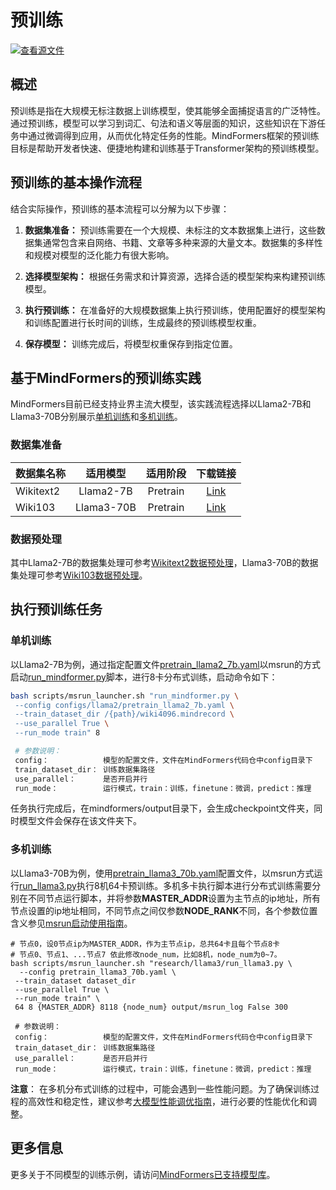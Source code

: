 # 预训练

[![查看源文件](https://mindspore-website.obs.cn-north-4.myhuaweicloud.com/website-images/r2.4.10/resource/_static/logo_source.svg)](https://gitee.com/mindspore/docs/blob/r2.4.10/docs/mindformers/docs/source_zh_cn/usage/pre_training.md)

## 概述

预训练是指在大规模无标注数据上训练模型，使其能够全面捕捉语言的广泛特性。通过预训练，模型可以学习到词汇、句法和语义等层面的知识，这些知识在下游任务中通过微调得到应用，从而优化特定任务的性能。MindFormers框架的预训练目标是帮助开发者快速、便捷地构建和训练基于Transformer架构的预训练模型。

## 预训练的基本操作流程

结合实际操作，预训练的基本流程可以分解为以下步骤：

1. **数据集准备：**
   预训练需要在一个大规模、未标注的文本数据集上进行，这些数据集通常包含来自网络、书籍、文章等多种来源的大量文本。数据集的多样性和规模对模型的泛化能力有很大影响。

2. **选择模型架构：**
   根据任务需求和计算资源，选择合适的模型架构来构建预训练模型。

3. **执行预训练：**
   在准备好的大规模数据集上执行预训练，使用配置好的模型架构和训练配置进行长时间的训练，生成最终的预训练模型权重。

4. **保存模型：**
   训练完成后，将模型权重保存到指定位置。

## 基于MindFormers的预训练实践

MindFormers目前已经支持业界主流大模型，该实践流程选择以Llama2-7B和Llama3-70B分别展示[单机训练](#单机训练)和[多机训练](#多机训练)。

### 数据集准备

| 数据集名称   |    适用模型    |   适用阶段   |                                      下载链接                                       |
|:--------|:----------:|:--------:|:-------------------------------------------------------------------------------:|
| Wikitext2 | Llama2-7B  | Pretrain | [Link](https://ascend-repo-modelzoo.obs.cn-east-2.myhuaweicloud.com/MindFormers/dataset/wikitext-2/wikitext-2-v1.zip) |
| Wiki103 | Llama3-70B | Pretrain |    [Link](https://dagshub.com/DagsHub/WIkiText-103/src/main/dataset/tokens)     |

### 数据预处理

其中Llama2-7B的数据集处理可参考[Wikitext2数据预处理](https://gitee.com/mindspore/mindformers/blob/v1.3.2/docs/model_cards/llama2.md#数据及权重准备)，Llama3-70B的数据集处理可参考[Wiki103数据预处理](https://gitee.com/mindspore/mindformers/blob/v1.3.2/research/llama3/llama3.md#数据集及权重准备)。

## 执行预训练任务

### 单机训练

以Llama2-7B为例，通过指定配置文件[pretrain_llama2_7b.yaml](https://gitee.com/mindspore/mindformers/blob/v1.3.2/configs/llama2/pretrain_llama2_7b.yaml)以msrun的方式启动[run_mindformer.py](https://gitee.com/mindspore/mindformers/blob/v1.3.2/run_mindformer.py)脚本，进行8卡分布式训练，启动命令如下：

```bash
bash scripts/msrun_launcher.sh "run_mindformer.py \
 --config configs/llama2/pretrain_llama2_7b.yaml \
 --train_dataset_dir /{path}/wiki4096.mindrecord \
 --use_parallel True \
 --run_mode train" 8

 # 参数说明：
 config：            模型的配置文件，文件在MindFormers代码仓中config目录下
 train_dataset_dir： 训练数据集路径
 use_parallel：      是否开启并行
 run_mode：          运行模式，train：训练，finetune：微调，predict：推理
 ```

任务执行完成后，在mindformers/output目录下，会生成checkpoint文件夹，同时模型文件会保存在该文件夹下。

### 多机训练

以Llama3-70B为例，使用[pretrain_llama3_70b.yaml](https://gitee.com/mindspore/mindformers/blob/v1.3.2/research/llama3/pretrain_llama3_70b.yaml)配置文件，以msrun方式运行[run_llama3.py](https://gitee.com/mindspore/mindformers/blob/v1.3.2/research/llama3/run_llama3.py)执行8机64卡预训练。多机多卡执行脚本进行分布式训练需要分别在不同节点运行脚本，并将参数**MASTER_ADDR**设置为主节点的ip地址，所有节点设置的ip地址相同，不同节点之间仅参数**NODE_RANK**不同，各个参数位置含义参见[msrun启动使用指南](https://www.mindspore.cn/docs/zh-CN/r2.4.10/model_train/parallel/msrun_launcher.html)。

```shell
# 节点0，设0节点ip为MASTER_ADDR，作为主节点ip，总共64卡且每个节点8卡
# 节点0、节点1、...节点7 依此修改node_num，比如8机，node_num为0~7。
bash scripts/msrun_launcher.sh "research/llama3/run_llama3.py \
  --config pretrain_llama3_70b.yaml \
 --train_dataset dataset_dir
 --use_parallel True \
 --run_mode train" \
 64 8 {MASTER_ADDR} 8118 {node_num} output/msrun_log False 300

 # 参数说明：
 config：            模型的配置文件，文件在MindFormers代码仓中config目录下
 train_dataset_dir： 训练数据集路径
 use_parallel：      是否开启并行
 run_mode：          运行模式，train：训练，finetune：微调，predict：推理
```

**注意**： 在多机分布式训练的过程中，可能会遇到一些性能问题。为了确保训练过程的高效性和稳定性，建议参考[大模型性能调优指南](https://www.mindspore.cn/mindformers/docs/zh-CN/r1.3.2/perf_optimize/perf_optimize.html)，进行必要的性能优化和调整。

## 更多信息

更多关于不同模型的训练示例，请访问[MindFormers已支持模型库](https://www.mindspore.cn/mindformers/docs/zh-CN/r1.3.2/start/models.html)。